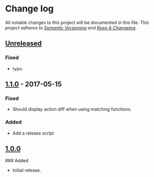 # Change log

All notable changes to this project will be documented in this file.
*This project adheres to [Semantic Versioning](http://semver.org/) and [Keep A Changelog](http://keepachangelog.com/).*

## [Unreleased]
### Fixed
  - typo.

## [1.1.0] - 2017-05-15
### Fixed
  - Should display action diff when using matching functions.

### Added
  - Add a release script

## [1.0.0]
### Added
  - Initial release.

[Unreleased]: https://github.com/themouette/chai-redux-mock-store/compare/1.1.0...master
[1.1.0]: https://github.com/themouette/chai-redux-mock-store/compare/1.0.0...1.1.0
[1.0.0]: https://github.com/themouette/chai-redux-mock-store/tags/1.0.0
